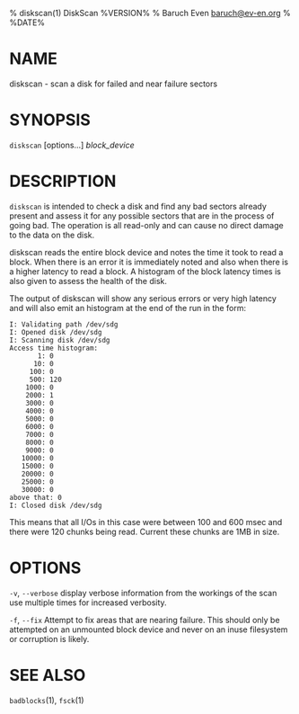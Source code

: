 % diskscan(1) DiskScan %VERSION%
% Baruch Even <baruch@ev-en.org>
% %DATE%

# NAME

diskscan - scan a disk for failed and near failure sectors


# SYNOPSIS

`diskscan` [options...] *block_device*


# DESCRIPTION

`diskscan` is intended to check a disk and find any bad sectors already present
and assess it for any possible sectors that are in the process of going bad.
The operation is all read-only and can cause no direct damage to the data on
the disk.

diskscan reads the entire block device and notes the time it took to read a
block. When there is an error it is immediately noted and also when there is a
higher latency to read a block. A histogram of the block latency times is also
given to assess the health of the disk.

The output of diskscan will show any serious errors or very high latency and
will also emit an histogram at the end of the run in the form:

    I: Validating path /dev/sdg
    I: Opened disk /dev/sdg
    I: Scanning disk /dev/sdg
    Access time histogram:
           1: 0
          10: 0
         100: 0
         500: 120
        1000: 0
        2000: 1
        3000: 0
        4000: 0
        5000: 0
        6000: 0
        7000: 0
        8000: 0
        9000: 0
       10000: 0
       15000: 0
       20000: 0
       25000: 0
       30000: 0
    above that: 0
    I: Closed disk /dev/sdg

This means that all I/Os in this case were between 100 and 600 msec and there
were 120 chunks being read. Current these chunks are 1MB in size.

# OPTIONS

`-v`, `--verbose`
  display verbose information from the workings of the scan
  use multiple times for increased verbosity.

`-f`, `--fix`
  Attempt to fix areas that are nearing failure. This should only be
  attempted on an unmounted block device and never on an inuse filesystem or
  corruption is likely.


# SEE ALSO

`badblocks`(1), `fsck`(1)

